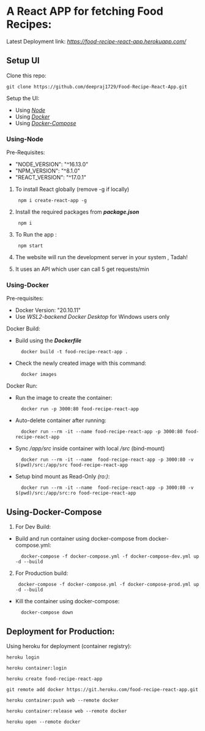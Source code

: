 # A React APP for fetching Food Recipes:
Latest Deployment link: *https://food-recipe-react-app.herokuapp.com/*

## Setup UI
Clone this repo:

    git clone https://github.com/deepraj1729/Food-Recipe-React-App.git

Setup the UI:
- Using  [*Node*](#Using-Node)
- Using [*Docker*](#Using-Docker)
- Using [*Docker-Compose*](#Using-Docker-Compose)


### Using-Node

Pre-Requisites:
- "NODE_VERSION": "^16.13.0"
- "NPM_VERSION": "^8.1.0"
- "REACT_VERSION": "^17.0.1"


1. To install React globally (remove -g if locally)
    
        npm i create-react-app -g

2. Install the required packages from ***package.json***

        npm i


3. To Run the app :
    
        npm start

3. The website will run the development server in your system , Tadah!
4. It uses an API which user can call 5 get requests/min 


### Using-Docker

Pre-requisites:
- Docker Version: "20.10.11"
- Use *WSL2-backend Docker Desktop* for Windows users only

Docker Build:
- Build using the ***Dockerfile***

        docker build -t food-recipe-react-app .

- Check the newly created image with this command:

        docker images

Docker Run:
- Run the image to create the container:

        docker run -p 3000:80 food-recipe-react-app

- Auto-delete container after running:

        docker run --rm -it --name food-recipe-react-app -p 3000:80 food-recipe-react-app

- Sync */app/src* inside container with local */src* (bind-mount)

        docker run --rm -it --name  food-recipe-react-app -p 3000:80 -v $(pwd)/src:/app/src food-recipe-react-app

- Setup bind mount as Read-Only *(ro:)*:

        docker run --rm -it --name  food-recipe-react-app -p 3000:80 -v $(pwd)/src:/app/src:ro food-recipe-react-app


## Using-Docker-Compose

1. For Dev Build:
- Build and run container using docker-compose from docker-compose.yml:

        docker-compose -f docker-compose.yml -f docker-compose-dev.yml up -d --build

2. For Production build:

        docker-compose -f docker-compose.yml -f docker-compose-prod.yml up -d --build

- Kill the container using docker-compose:

        docker-compose down



## Deployment for Production:

Using heroku for deployment (container registry):

    heroku login

    heroku container:login

    heroku create food-recipe-react-app

    git remote add docker https://git.heroku.com/food-recipe-react-app.git

    heroku container:push web --remote docker

    heroku container:release web --remote docker

    heroku open --remote docker

